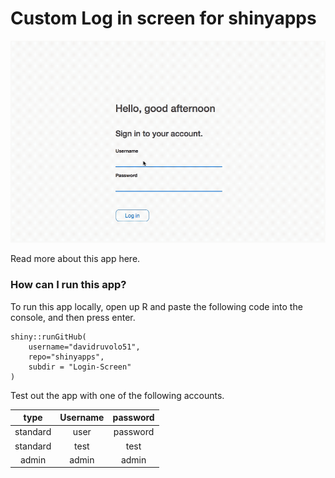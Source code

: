 #  Custom Log in screen for shinyapps

![](shiny-login-screen.gif)

Read more about this app here.

### How can I run this app?

To run this app locally, open up R and paste the following code into the console, and then press enter.

```
shiny::runGitHub(
    username="davidruvolo51",
    repo="shinyapps", 
    subdir = "Login-Screen"
)
```

Test out the app with one of the following accounts.

| type  | Username | password |
| :---: | :---: | :---: |
| standard | user | password |
| standard | test | test |
| admin | admin | admin |

